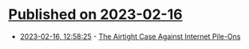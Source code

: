 # [Published on 2023-02-16](index.md)

* [2023-02-16, 12:58:25](https://news.ycombinator.com/item?id=34818084) - [The Airtight Case Against Internet Pile-Ons](https://www.theatlantic.com/newsletters/archive/2023/02/the-airtight-case-against-internet-pile-ons/673074/)

